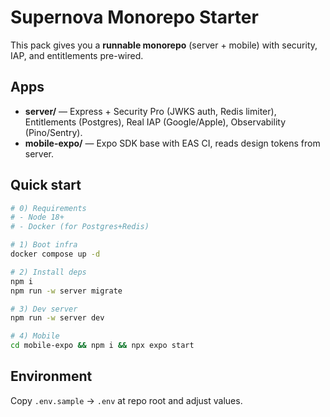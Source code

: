 # Supernova Monorepo Starter

This pack gives you a **runnable monorepo** (server + mobile) with security, IAP, and entitlements pre-wired.

## Apps
- **server/** — Express + Security Pro (JWKS auth, Redis limiter), Entitlements (Postgres), Real IAP (Google/Apple), Observability (Pino/Sentry).
- **mobile-expo/** — Expo SDK base with EAS CI, reads design tokens from server.

## Quick start
```bash
# 0) Requirements
# - Node 18+
# - Docker (for Postgres+Redis)

# 1) Boot infra
docker compose up -d

# 2) Install deps
npm i
npm run -w server migrate

# 3) Dev server
npm run -w server dev

# 4) Mobile
cd mobile-expo && npm i && npx expo start
```

## Environment
Copy `.env.sample` → `.env` at repo root and adjust values.
